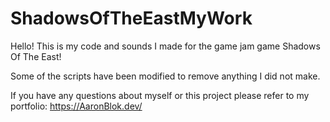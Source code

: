 # ShadowsOfTheEastMyWork
Hello! This is my code and sounds I made for the game jam game Shadows Of The East! 

Some of the scripts have been modified to remove anything I did not make.

If you have any questions about myself or this project please refer to my portfolio: https://AaronBlok.dev/
